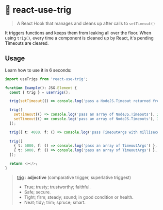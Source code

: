  # 🧹 react-use-trig

> A React Hook that manages and cleans up after calls to `setTimeout()`

It triggers functions and keeps them from leaking all over the floor.
When using `trig()`, every time a component is cleaned up by React, it's pending Timeouts are cleared.

## Usage

Learn how to use it in 6 seconds:
```ts
import useTrigs from 'react-use-trig';

function Example(): JSX.Element {
  const { trig } = useTrigs();

  trig(setTimeout(() => console.log('pass a NodeJS.Timeout returned from setTimeout()'), 1000));

  trig([
    setTimeout(() => console.log('pass an array of NodeJS.Timeouts'), 2000),
    setTimeout(() => console.log('pass an array of NodeJS.Timeouts'), 3000),
  ]);

  trig({ t: 4000, f: () => console.log('pass TimeoutArgs with milliseconds t and function f') });
  
  trig([
    { t: 5000, f: () => console.log('pass an array of TimeoutArgs') },
    { t: 6000, f: () => console.log('pass an array of TimeoutArgs') },
  ]);

  return <></>;
}
```

> [trig](https://en.wiktionary.org/wiki/trig) : __adjective__ (comparative trigger, superlative triggest)
> -  True; trusty; trustworthy; faithful.
> - Safe; secure.
> - Tight; firm; steady; sound; in good condition or health.
> - Neat; tidy; trim; spruce; smart.
